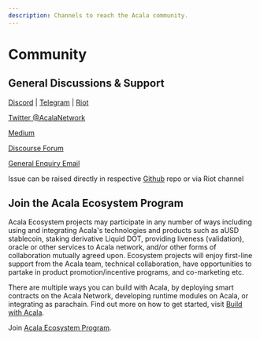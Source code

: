```yaml
---
description: Channels to reach the Acala community.
---
```


# Community

## General Discussions & Support

[Discord](https://discord.gg/vdbFVCH) \| [Telegram](https://t.me/AcalaOfficial) \| [Riot](https://riot.im/app/#/room/#acala:matrix.org)

[Twitter @AcalaNetwork](https://twitter.com/acalanetwork)

[Medium](https://medium.com/acalanetwork)

[Discourse Forum](https://acala.discourse.group/)

[General Enquiry Email](mailto:hello@acala.network)

Issue can be raised directly in respective [Github](https://github.com/AcalaNetwork) repo or via Riot channel

## Join the Acala Ecosystem Program

Acala Ecosystem projects may participate in any number of ways including using and integrating Acala's technologies and products such as aUSD stablecoin, staking derivative Liquid DOT, providing liveness \(validation\), oracle or other services to Acala network, and/or other forms of collaboration mutually agreed upon. Ecosystem projects will enjoy first-line support from the Acala team, technical collaboration, have opportunities to partake in product promotion/incentive programs, and co-marketing etc.

There are multiple ways you can build with Acala, by deploying smart contracts on the Acala Network, developing runtime modules on Acala, or integrating as parachain. Find out more on how to get started, visit [Build with Acala](https://wiki.acala.network/build/builders-portal).

Join [Acala Ecosystem Program](https://acala.network/ecosystem-program.html).

